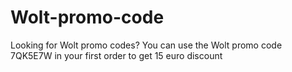 # Wolt-promo-code
Looking for Wolt promo codes? You can use the Wolt promo code 7QK5E7W in your first order to get 15 euro discount

